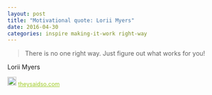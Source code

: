 ```yaml
---
layout: post
title: "Motivational quote: Lorii Myers"
date: 2016-04-30
categories: inspire making-it-work right-way
---
```

> There is no one right way. Just figure out what works for you!

Lorii Myers

<span style="z-index:50;font-size:0.9em;"><img src="https://theysaidso.com/branding/theysaidso.png" height="20" width="20" alt="theysaidso.com"/><a href="https://theysaidso.com" title="Powered by quotes from theysaidso.com" style="color: #9fcc25; margin-left: 4px; vertical-align: middle;">theysaidso.com</a></span>
